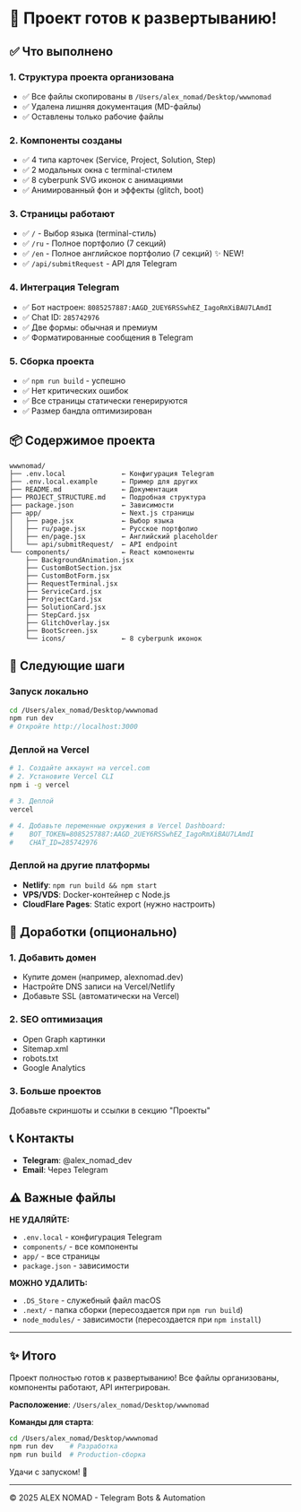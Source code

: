 # 🚀 Проект готов к развертыванию!

## ✅ Что выполнено

### 1. Структура проекта организована
- ✅ Все файлы скопированы в `/Users/alex_nomad/Desktop/wwwnomad`
- ✅ Удалена лишняя документация (MD-файлы)
- ✅ Оставлены только рабочие файлы

### 2. Компоненты созданы
- ✅ 4 типа карточек (Service, Project, Solution, Step)
- ✅ 2 модальных окна с terminal-стилем
- ✅ 8 cyberpunk SVG иконок с анимациями
- ✅ Анимированный фон и эффекты (glitch, boot)

### 3. Страницы работают
- ✅ `/` - Выбор языка (terminal-стиль)
- ✅ `/ru` - Полное портфолио (7 секций)
- ✅ `/en` - Полное английское портфолио (7 секций) ✨ NEW!
- ✅ `/api/submitRequest` - API для Telegram

### 4. Интеграция Telegram
- ✅ Бот настроен: `8085257887:AAGD_2UEY6RSSwhEZ_IagoRmXiBAU7LAmdI`
- ✅ Chat ID: `285742976`
- ✅ Две формы: обычная и премиум
- ✅ Форматированные сообщения в Telegram

### 5. Сборка проекта
- ✅ `npm run build` - успешно
- ✅ Нет критических ошибок
- ✅ Все страницы статически генерируются
- ✅ Размер бандла оптимизирован

## 📦 Содержимое проекта

```
wwwnomad/
├── .env.local              ← Конфигурация Telegram
├── .env.local.example      ← Пример для других
├── README.md               ← Документация
├── PROJECT_STRUCTURE.md    ← Подробная структура
├── package.json            ← Зависимости
├── app/                    ← Next.js страницы
│   ├── page.jsx            ← Выбор языка
│   ├── ru/page.jsx         ← Русское портфолио
│   ├── en/page.jsx         ← Английский placeholder
│   └── api/submitRequest/  ← API endpoint
└── components/             ← React компоненты
    ├── BackgroundAnimation.jsx
    ├── CustomBotSection.jsx
    ├── CustomBotForm.jsx
    ├── RequestTerminal.jsx
    ├── ServiceCard.jsx
    ├── ProjectCard.jsx
    ├── SolutionCard.jsx
    ├── StepCard.jsx
    ├── GlitchOverlay.jsx
    ├── BootScreen.jsx
    └── icons/              ← 8 cyberpunk иконок
```

## 🎯 Следующие шаги

### Запуск локально
```bash
cd /Users/alex_nomad/Desktop/wwwnomad
npm run dev
# Откройте http://localhost:3000
```

### Деплой на Vercel
```bash
# 1. Создайте аккаунт на vercel.com
# 2. Установите Vercel CLI
npm i -g vercel

# 3. Деплой
vercel

# 4. Добавьте переменные окружения в Vercel Dashboard:
#    BOT_TOKEN=8085257887:AAGD_2UEY6RSSwhEZ_IagoRmXiBAU7LAmdI
#    CHAT_ID=285742976
```

### Деплой на другие платформы
- **Netlify**: `npm run build && npm start`
- **VPS/VDS**: Docker-контейнер с Node.js
- **CloudFlare Pages**: Static export (нужно настроить)

## 🔧 Доработки (опционально)

### 1. Добавить домен
- Купите домен (например, alexnomad.dev)
- Настройте DNS записи на Vercel/Netlify
- Добавьте SSL (автоматически на Vercel)

### 2. SEO оптимизация
- Open Graph картинки
- Sitemap.xml
- robots.txt
- Google Analytics

### 3. Больше проектов
Добавьте скриншоты и ссылки в секцию "Проекты"

## 📞 Контакты

- **Telegram**: @alex_nomad_dev
- **Email**: Через Telegram

## ⚠️ Важные файлы

**НЕ УДАЛЯЙТЕ:**
- `.env.local` - конфигурация Telegram
- `components/` - все компоненты
- `app/` - все страницы
- `package.json` - зависимости

**МОЖНО УДАЛИТЬ:**
- `.DS_Store` - служебный файл macOS
- `.next/` - папка сборки (пересоздается при `npm run build`)
- `node_modules/` - зависимости (пересоздается при `npm install`)

---

## ✨ Итого

Проект полностью готов к развертыванию!
Все файлы организованы, компоненты работают, API интегрирован.

**Расположение**: `/Users/alex_nomad/Desktop/wwwnomad`

**Команды для старта**:
```bash
cd /Users/alex_nomad/Desktop/wwwnomad
npm run dev    # Разработка
npm run build  # Production-сборка
```

Удачи с запуском! 🚀

---
© 2025 ALEX NOMAD - Telegram Bots & Automation

